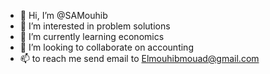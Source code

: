 - 👋 Hi, I’m @SAMouhib
- 👀 I’m interested in problem solutions
- 🌱 I’m currently learning economics 
- 💞️ I’m looking to collaborate on accounting
- 📫 to reach me send email to Elmouhibmouad@gmail.com 

<!---
SAMouhib/SAMouhib is a ✨ special ✨ repository because its `README.md` (this file) appears on your GitHub profile.
You can click the Preview link to take a look at your changes.
--->
